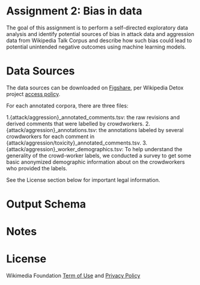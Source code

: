# Assignment 2: Bias in data
The goal of this assignment is to perform a self-directed exploratory data analysis and identify potential sources of bias in attack data and aggression data from Wikipedia Talk Corpus and describe how such bias could lead to potential unintended negative outcomes using machine learning models.

# Data Sources
The data sources can be downloaded on [Figshare](https://figshare.com/projects/Wikipedia_Talk/16731), per Wikipedia Detox project [access policy](https://foundation.wikimedia.org/wiki/Open_access_policy). 

For each annotated corpora, there are three files:

1.{attack/aggression}_annotated_comments.tsv: the raw revisions and derived comments that were labelled by crowdworkers.
2.{attack/aggression}_annotations.tsv: the annotations labeled by several crowdworkers for each comment in {attack/aggression/toxicity}_annotated_comments.tsv.
3.{attack/aggression}_worker_demographics.tsv: To help understand the generality of the crowd-worker labels, we conducted a survey to get some basic anonymized demographic information about on the crowdworkers who provided the labels.

See the License section below for important legal information.

# Output Schema


# Notes


# License
Wikimedia Foundation [Term of Use](https://www.mediawiki.org/wiki/Wikimedia_REST_API#Terms_and_conditions) and [Privacy Policy](https://foundation.wikimedia.org/wiki/Privacy_policy)
